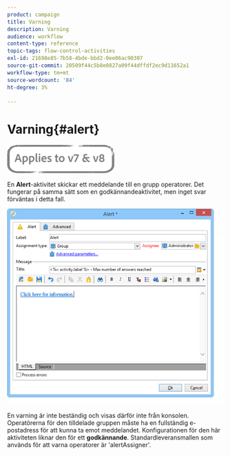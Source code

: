 ```yaml
---
product: campaign
title: Varning
description: Varning
audience: workflow
content-type: reference
topic-tags: flow-control-activities
exl-id: 21698e85-7b58-4bde-bbd2-0ee06ac90307
source-git-commit: 20509f44c5b8e0827a09f44dffdf2ec9d11652a1
workflow-type: tm+mt
source-wordcount: '84'
ht-degree: 3%

---
```


# Varning{#alert}

![](../../assets/common.svg)

En **Alert**-aktivitet skickar ett meddelande till en grupp operatorer. Det fungerar på samma sätt som en godkännandeaktivitet, men inget svar förväntas i detta fall.

![](assets/edit_alerte.png)

En varning är inte beständig och visas därför inte från konsolen. Operatörerna för den tilldelade gruppen måste ha en fullständig e-postadress för att kunna ta emot meddelandet. Konfigurationen för den här aktiviteten liknar den för ett **godkännande**. Standardleveransmallen som används för att varna operatorer är &#39;alertAssigner&#39;.

